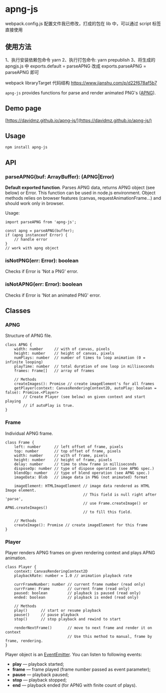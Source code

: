 # apng-js

webpack.config.js 配置文件我已修改，打成的包在 lib 中，可以通过 script 标签直接使用

## 使用方法

1、执行安装依赖包命令 yarn
2、执行打包命令: yarn prepublish
3、将生成的 apngjs.js 中 exports.default = parseAPNG 改成 exports.parseAPNG = parseAPNG 即可

webpack libraryTarget 代码结构 https://www.jianshu.com/p/d22f678af5b7

`apng-js` provides functions for parse and render animated PNG's
([APNG](https://en.wikipedia.org/wiki/APNG)).

## Demo page

[https://davidmz.github.io/apng-js/](https://davidmz.github.io/apng-js/)

## Usage

`npm install apng-js`

## API

### parseAPNG(buf: ArrayBuffer): (APNG|Error)

**Default exported function**. Parses APNG data, returns APNG object (see below) or Error.
This function can be used in node.js environment.
Object methods relies on browser features (canvas, requestAnimationFrame…)
and should work only in browser.

Usage:

```
import parseAPNG from 'apng-js';

const apng = parseAPNG(buffer);
if (apng instanceof Error) {
    // handle error
}
// work with apng object
```

### isNotPNG(err: Error): boolean

Checks if Error is 'Not a PNG' error.

### isNotAPNG(err: Error): boolean

Checks if Error is 'Not an animated PNG' error.

## Classes

### APNG

Structure of APNG file.

```
class APNG {
    width: number     // with of canvas, pixels
    height: number    // height of canvas, pixels
    numPlays: number  // number of times to loop animation (0 = infinite looping)
    playTime: number  // total duration of one loop in milliseconds
    frames: Frame[]   // array of frames

    // Methods
    createImages(): Promise // create imageElement's for all frames
    getPlayer(context: CanvasRenderingContext2D, autoPlay: boolean = false): Promise.<Player>
        // Create Player (see below) on given context and start playing
        // if autoPlay is true.
}
```

### Frame

Individual APNG frame.

```
class Frame {
    left: number      // left offset of frame, pixels
    top: number       // top offset of frame, pixels
    width: number     // with of frame, pixels
    height: number    // height of frame, pixels
    delay: number     // time to show frame in milliseconds
    disposeOp: number // type of dispose operation (see APNG spec.)
    blendOp: number   // type of blend operation (see APNG spec.)
    imageData: Blob   // image data in PNG (not animated) format

    imageElement: HTMLImageElement // image data rendered as HTML Image element.
                                   // This field is null right after 'parse',
                                   // use Frame.createImage() or APNG.createImages()
                                   // to fill this field.

    // Methods
    createImage(): Promise // create imageElement for this frame
}
```

### Player

Player renders APNG frames on given rendering context and plays APNG animation.

```
class Player {
    context: CanvasRenderingContext2D
    playbackRate: number = 1.0 // animation playback rate

    currFrameNumber: number // current frame number (read only)
    currFrame: Frame        // current frame (read only)
    paused: boolean         // playback is paused (read only)
    ended: boolean          // playback is ended (read only)

    // Methods
    play()      // start or resume playback
    pause()     // pause playback
    stop()      // stop playback and rewind to start

    renderNextFrame()       // move to next frame and render it on context
                            // Use this method to manual, frame by frame, rendering.
}
```

Player object is an [EventEmitter](https://nodejs.org/api/events.html). You can listen to following events:

- **play** — playback started;
- **frame** — frame played (frame number passed as event parameter);
- **pause** — playback paused;
- **stop** — playback stopped;
- **end** — playback ended (for APNG with finite count of plays).
